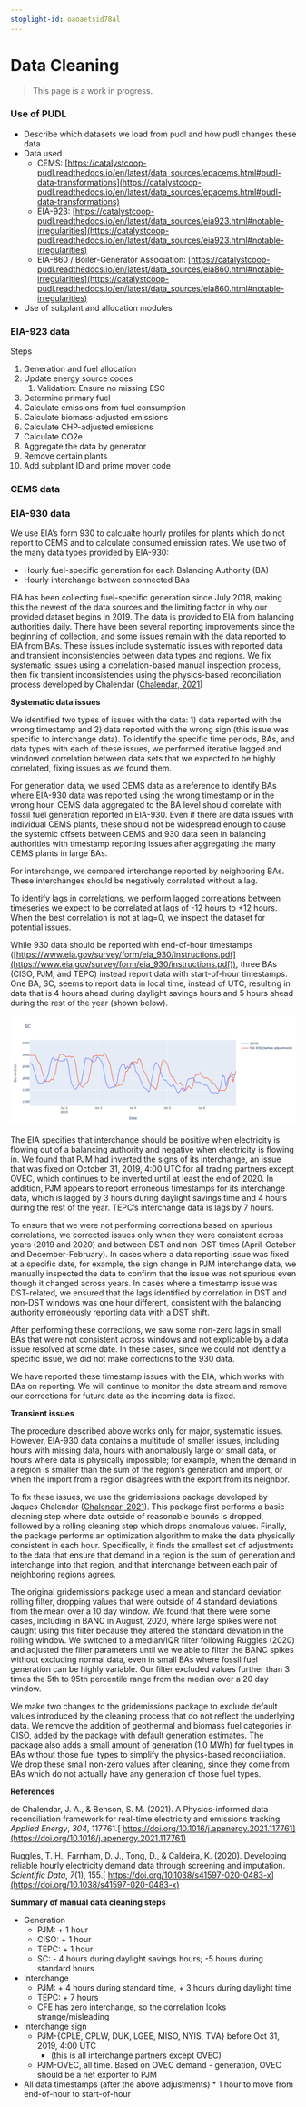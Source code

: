 ```yaml
---
stoplight-id: oaoaetsid78al
---
```


# Data Cleaning

> This page is a work in progress.

### Use of PUDL



* Describe which datasets we load from pudl and how pudl changes these data
* Data used
    * CEMS: [https://catalystcoop-pudl.readthedocs.io/en/latest/data_sources/epacems.html#pudl-data-transformations](https://catalystcoop-pudl.readthedocs.io/en/latest/data_sources/epacems.html#pudl-data-transformations) 
    * EIA-923: [https://catalystcoop-pudl.readthedocs.io/en/latest/data_sources/eia923.html#notable-irregularities](https://catalystcoop-pudl.readthedocs.io/en/latest/data_sources/eia923.html#notable-irregularities) 
    * EIA-860 / Boiler-Generator Association: [https://catalystcoop-pudl.readthedocs.io/en/latest/data_sources/eia860.html#notable-irregularities](https://catalystcoop-pudl.readthedocs.io/en/latest/data_sources/eia860.html#notable-irregularities) 
* Use of subplant and allocation modules


### EIA-923 data

Steps



1. Generation and fuel allocation
2. Update energy source codes
    1. Validation: Ensure no missing ESC
3. Determine primary fuel
4. Calculate emissions from fuel consumption
5. Calculate biomass-adjusted emissions
6. Calculate CHP-adjusted emissions
7. Calculate CO2e
8. Aggregate the data by generator
9. Remove certain plants
10. Add subplant ID and prime mover code


### CEMS data


### EIA-930 data

We use EIA’s form 930 to calcualte hourly profiles for plants which do not report to CEMS and to calculate consumed emission rates. We use two of the many data types provided by EIA-930:



* Hourly fuel-specific generation for each Balancing Authority (BA)
* Hourly interchange between connected BAs

EIA has been collecting fuel-specific generation since July 2018, making this the newest of the data sources and the limiting factor in why our provided dataset begins in 2019. The data is provided to EIA from balancing authorities daily. There have been several reporting improvements since the beginning of collection, and some issues remain with the data reported to EIA from BAs. These issues include systematic issues with reported data and transient inconsistencies between data types and regions. We fix systematic issues using a correlation-based manual inspection process, then fix transient inconsistencies using the physics-based reconciliation process developed by Chalendar ([Chalendar, 2021](https://doi.org/10.1016/j.apenergy.2021.117761))

**Systematic data issues**

We identified two types of issues with the data: 1) data reported with the wrong timestamp and 2) data reported with the wrong sign (this issue was specific to interchange data). To identify the specific time periods, BAs, and data types with each of these issues, we performed iterative lagged and windowed correlation between data sets that we expected to be highly correlated, fixing issues as we found them.

For generation data, we used CEMS data as a reference to identify BAs where EIA-930 data was reported using the wrong timestamp or in the wrong hour. CEMS data aggregated to the BA level should correlate with fossil fuel generation reported in EIA-930. Even if there are data issues with individual CEMS plants, these should not be widespread enough to cause the systemic offsets between CEMS and 930 data seen in balancing authorities with timestamp reporting issues after aggregating the many CEMS plants in large BAs.

For interchange, we compared interchange reported by neighboring BAs. These interchanges should be negatively correlated without a lag.

To identify lags in correlations, we perform lagged correlations between timeseries we expect to be correlated at lags of -12 hours to +12 hours. When the best correlation is not at lag=0, we inspect the dataset for potential issues.

While 930 data should be reported with end-of-hour timestamps ([https://www.eia.gov/survey/form/eia_930/instructions.pdf](https://www.eia.gov/survey/form/eia_930/instructions.pdf)), three BAs (CISO, PJM, and TEPC) instead report data with start-of-hour timestamps. One BA, SC, seems to report data in local time, instead of UTC, resulting in data that is 4 hours ahead during daylight savings hours and 5 hours ahead during the rest of the year (shown below).

![alt_text](sc_lag_example.png "image_tooltip")

The EIA specifies that interchange should be positive when electricity is flowing out of a balancing authority and negative when electricity is flowing in. We found that PJM had inverted the signs of its interchange, an issue that was fixed on October 31, 2019, 4:00 UTC for all trading partners except OVEC, which continues to be inverted until at least the end of 2020. In addition, PJM appears to report erroneous timestamps for its interchange data, which is lagged by 3 hours during daylight savings time and 4 hours during the rest of the year. TEPC’s interchange data is lags by 7 hours.

To ensure that we were not performing corrections based on spurious correlations, we corrected issues only when they were consistent across years (2019 and 2020) and between DST and non-DST times (April-October and December-February). In cases where a data reporting issue was fixed at a specific date, for example, the sign change in PJM interchange data, we manually inspected the data to confirm that the issue was not spurious even though it changed across years. In cases where a timestamp issue was DST-related, we ensured that the lags identified by correlation in DST and non-DST windows was one hour different, consistent with the balancing authority erroneously reporting data with a DST shift.

After performing these corrections, we saw some non-zero lags in small BAs that were not consistent across windows and not explicable by a data issue resolved at some date. In these cases, since we could not identify a specific issue, we did not make corrections to the 930 data.

We have reported these timestamp issues with the EIA, which works with BAs on reporting. We will continue to monitor the data stream and remove our corrections for future data as the incoming data is fixed.

**Transient issues**

The procedure described above works only for major, systematic issues. However, EIA-930 data contains a multitude of smaller issues, including hours with missing data, hours with anomalously large or small data, or hours where data is physically impossible; for example, when the demand in a region is smaller than the sum of the region’s generation and import, or when the import from a region disagrees with the export from its neighbor.

To fix these issues, we use the gridemissions package developed by Jaques Chalendar ([Chalendar, 2021](https://doi.org/10.1016/j.apenergy.2021.117761)). This package first performs a basic cleaning step where data outside of reasonable bounds is dropped, followed by a rolling cleaning step which drops anomalous values. Finally, the package performs an optimization algorithm to make the data physically consistent in each hour. Specifically, it finds the smallest set of adjustments to the data that ensure that demand in a region is the sum of generation and interchange into that region, and that interchange between each pair of neighboring regions agrees.

The original gridemissions package used a mean and standard deviation rolling filter, dropping values that were outside of 4 standard deviations from the mean over a 10 day window. We found that there were some cases, including in BANC in August, 2020, where large spikes were not caught using this filter because they altered the standard deviation in the rolling window. We switched to a median/IQR filter following Ruggles (2020) and adjusted the filter parameters until we we able to filter the BANC spikes without excluding normal data, even in small BAs where fossil fuel generation can be highly variable. Our filter excluded values further than 3 times the 5th to 95th percentile range from the median over a 20 day window.

We make two changes to the gridemissions package to exclude default values introduced by the cleaning process that do not reflect the underlying data. We remove the addition of geothermal and biomass fuel categories in CISO, added by the package with default generation estimates. The package also adds a small amount of generation (1.0 MWh) for fuel types in BAs without those fuel types to simplify the physics-based reconciliation. We drop these small non-zero values after cleaning, since they come from BAs which do not actually have any generation of those fuel types.

**References**

de Chalendar, J. A., & Benson, S. M. (2021). A Physics-informed data reconciliation framework for real-time electricity and emissions tracking. _Applied Energy_, _304_, 117761.[ https://doi.org/10.1016/j.apenergy.2021.117761](https://doi.org/10.1016/j.apenergy.2021.117761)

Ruggles, T. H., Farnham, D. J., Tong, D., & Caldeira, K. (2020). Developing reliable hourly electricity demand data through screening and imputation. _Scientific Data_, _7_(1), 155.[ https://doi.org/10.1038/s41597-020-0483-x](https://doi.org/10.1038/s41597-020-0483-x)

**Summary of manual data cleaning steps** 



* Generation
    * PJM: + 1 hour
    * CISO: + 1 hour
    * TEPC: + 1 hour
    * SC: - 4 hours during daylight savings hours; -5 hours during standard hours
* Interchange
    * PJM: + 4 hours during standard time, + 3 hours during daylight time
    * TEPC: + 7 hours
    * CFE has zero interchange, so the correlation looks strange/misleading
* Interchange sign
    * PJM-{CPLE, CPLW, DUK, LGEE, MISO, NYIS, TVA} before Oct 31, 2019, 4:00 UTC
        * (this is all interchange partners except OVEC)
    * PJM-OVEC, all time. Based on OVEC demand - generation, OVEC should be a net exporter to PJM
* All data timestamps (after the above adjustments)
        * 1 hour to move from end-of-hour to start-of-hour
